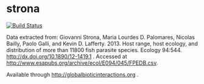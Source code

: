 # strona
[![Build Status](https://travis-ci.org/globalbioticinteractions/strona.svg?branch=master)](https://travis-ci.org/globalbioticinteractions/strona)

Data extracted from: Giovanni Strona, Maria Lourdes D. Palomares, Nicolas Bailly, Paolo Galli, and Kevin D. Lafferty. 2013. Host range, host ecology, and distribution of more than 11800 fish parasite species. Ecology 94:544. http://dx.doi.org/10.1890/12-1419.1 . Accessed at <http://www.esapubs.org/archive/ecol/E094/045/FPEDB.csv>.

Available through http://globalbioticinteractions.org .
